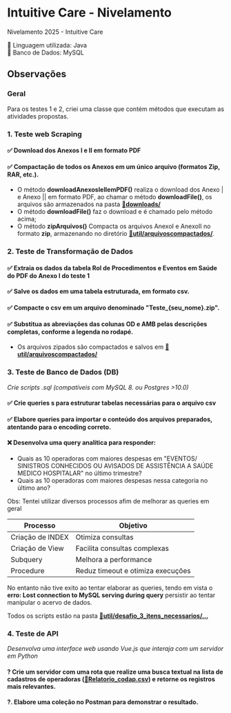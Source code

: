 # Intuitive Care - Nivelamento

Nivelamento 2025 - Intuitive Care

📌 Linguagem utilizada: Java<br>
📌 Banco de Dados: MySQL

## Observações

### Geral

Para os testes 1 e 2, criei uma classe que contém métodos que executam as atividades propostas.

### 1. Teste web Scraping

#### ✅ Download dos Anexos I e II em formato PDF
#### ✅ Compactação de todos os Anexos em um único arquivo (formatos **Zip**, RAR, etc.).

- O método **downloadAnexosIeIIemPDF()** realiza o download dos Anexo | e Anexo || em formato PDF, ao chamar o método **downloadFile()**, os arquivos são armazenados na pasta [**📁downloads/**](https://github.com/danilohsaraiva/intuitivecare_nivelamento/tree/main/downloads)
- O método **downloadFile()** faz o download e é chamado pelo método acima;
- O método **zipArquivos()** Compacta os arquivos AnexoI e AnexoII no formato **zip**, armazenando no diretório [**📁util/arquivoscompactados/**](https://github.com/danilohsaraiva/intuitivecare_nivelamento/tree/main/util/arquivoscompactados).

### 2. Teste de Transformação de Dados

#### ✅ Extraia os dados da tabela Rol de Procedimentos e Eventos em Saúde do PDF do Anexo I do teste 1
#### ✅ Salve os dados em uma tabela estruturada, em formato csv.
#### ✅ Compacte o csv em um arquivo denominado "Teste_{seu_nome}.zip".
#### ✅ Substitua as abreviações das colunas OD e AMB pelas descrições completas, conforme a legenda no rodapé.

- Os arquivos zipados são compactados e salvos em [**📁util/arquivoscompactados/**](https://github.com/danilohsaraiva/intuitivecare_nivelamento/tree/main/util/arquivoscompactados)

### 3. Teste de Banco de Dados (DB)
_Crie scripts .sql (compatíveis com MySQL 8. ou Postgres >10.0)_

#### ✅ Crie queries s para estruturar tabelas necessárias para o arquivo csv
#### ✅ Elabore queries para importar o conteúdo dos arquivos preparados, atentando para o encoding correto.
#### ❌ Desenvolva uma query analítica para responder:
- Quais as 10 operadoras com maiores despesas em "EVENTOS/ SINISTROS CONHECIDOS OU
AVISADOS DE ASSISTÊNCIA A SAÚDE MEDICO HOSPITALAR" no último trimestre?
- Quais as 10 operadoras com maiores despesas nessa categoria no último ano?

Obs: Tentei utilizar diversos processos afim de melhorar as queries em geral<br>

| Processo         | Objetivo                          |
|------------------|-----------------------------------|
| Criação de INDEX | Otimiza consultas                 |
| Criação de View  | Facilita consultas complexas      |
| Subquery         | Melhora a performance             |
| Procedure        | Reduz timeout e otimiza execuções |

No entanto não tive exito ao tentar elaborar as queries, tendo em vista o  **erro: Lost connection to MySQL serving during query** persistir ao tentar manipular o acervo de dados.

Todos os scripts estão na pasta [**📁util/desafio_3_itens_necessarios/...**](https://github.com/danilohsaraiva/intuitivecare_nivelamento/tree/main/util/desafio_3_itens_necessarios)

### 4. Teste de API
_Desenvolva uma interface web usando Vue.js que interaja com um servidor em Python_
#### ? Crie um servidor com uma rota que realize uma busca textual na lista de cadastros de operadoras ([**📃Relatorio_codap.csv**](https://github.com/danilohsaraiva/intuitivecare_nivelamento/blob/main/util/desafio_3_itens_necessarios/Relatorio_cadop.csv)) e retorne os registros mais relevantes.<br>
#### ?. Elabore uma coleção no Postman para demonstrar o resultado.